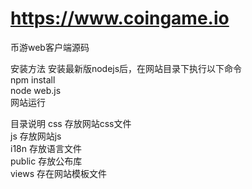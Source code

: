 # https://www.coingame.io
币游web客户端源码

安装方法
	安装最新版nodejs后，在网站目录下执行以下命令<br>
	npm install<br>
	node web.js<br>
	网站运行<br>
	
目录说明
	css 存放网站css文件<br>
	js 存放网站js<br>
	i18n 存放语言文件<br>
	public 存放公布库<br>
	views 存在网站模板文件<br>
	